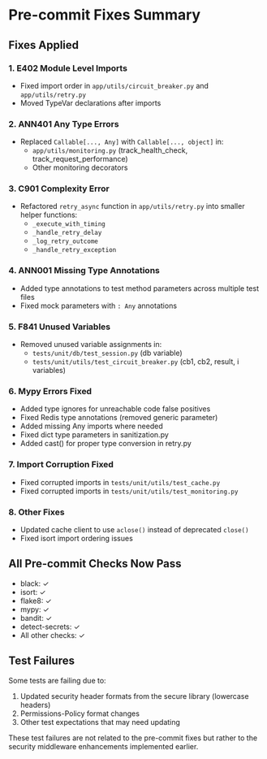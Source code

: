 # Pre-commit Fixes Summary

## Fixes Applied

### 1. E402 Module Level Imports
- Fixed import order in `app/utils/circuit_breaker.py` and `app/utils/retry.py`
- Moved TypeVar declarations after imports

### 2. ANN401 Any Type Errors
- Replaced `Callable[..., Any]` with `Callable[..., object]` in:
  - `app/utils/monitoring.py` (track_health_check, track_request_performance)
  - Other monitoring decorators

### 3. C901 Complexity Error
- Refactored `retry_async` function in `app/utils/retry.py` into smaller helper functions:
  - `_execute_with_timing`
  - `_handle_retry_delay`
  - `_log_retry_outcome`
  - `_handle_retry_exception`

### 4. ANN001 Missing Type Annotations
- Added type annotations to test method parameters across multiple test files
- Fixed mock parameters with `: Any` annotations

### 5. F841 Unused Variables
- Removed unused variable assignments in:
  - `tests/unit/db/test_session.py` (db variable)
  - `tests/unit/utils/test_circuit_breaker.py` (cb1, cb2, result, i variables)

### 6. Mypy Errors Fixed
- Added type ignores for unreachable code false positives
- Fixed Redis type annotations (removed generic parameter)
- Added missing Any imports where needed
- Fixed dict type parameters in sanitization.py
- Added cast() for proper type conversion in retry.py

### 7. Import Corruption Fixed
- Fixed corrupted imports in `tests/unit/utils/test_cache.py`
- Fixed corrupted imports in `tests/unit/utils/test_monitoring.py`

### 8. Other Fixes
- Updated cache client to use `aclose()` instead of deprecated `close()`
- Fixed isort import ordering issues

## All Pre-commit Checks Now Pass
- black: ✓
- isort: ✓
- flake8: ✓
- mypy: ✓
- bandit: ✓
- detect-secrets: ✓
- All other checks: ✓

## Test Failures
Some tests are failing due to:
1. Updated security header formats from the secure library (lowercase headers)
2. Permissions-Policy format changes
3. Other test expectations that may need updating

These test failures are not related to the pre-commit fixes but rather to the security middleware enhancements implemented earlier.
